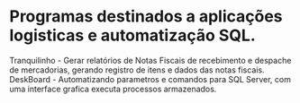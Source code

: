 # Programas destinados a aplicações logisticas e automatização SQL.
Tranquilinho - Gerar relatórios de Notas Fiscais de recebimento e despache de mercadorias, gerando registro de itens e dados das notas fiscais.
DeskBoard - Automatizando parametros e comandos para SQL Server, com uma interface grafica executa processos armazenados.
